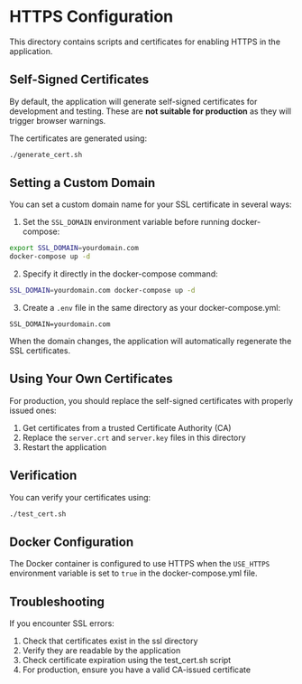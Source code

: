 # HTTPS Configuration

This directory contains scripts and certificates for enabling HTTPS in the application.

## Self-Signed Certificates

By default, the application will generate self-signed certificates for development and testing. These are **not suitable for production** as they will trigger browser warnings.

The certificates are generated using:

```bash
./generate_cert.sh
```

## Setting a Custom Domain

You can set a custom domain name for your SSL certificate in several ways:

1. Set the `SSL_DOMAIN` environment variable before running docker-compose:

```bash
export SSL_DOMAIN=yourdomain.com
docker-compose up -d
```

2. Specify it directly in the docker-compose command:

```bash
SSL_DOMAIN=yourdomain.com docker-compose up -d
```

3. Create a `.env` file in the same directory as your docker-compose.yml:

```
SSL_DOMAIN=yourdomain.com
```

When the domain changes, the application will automatically regenerate the SSL certificates.

## Using Your Own Certificates

For production, you should replace the self-signed certificates with properly issued ones:

1. Get certificates from a trusted Certificate Authority (CA)
2. Replace the `server.crt` and `server.key` files in this directory
3. Restart the application

## Verification

You can verify your certificates using:

```bash
./test_cert.sh
```

## Docker Configuration

The Docker container is configured to use HTTPS when the `USE_HTTPS` environment variable is set to `true` in the docker-compose.yml file.

## Troubleshooting

If you encounter SSL errors:

1. Check that certificates exist in the ssl directory
2. Verify they are readable by the application
3. Check certificate expiration using the test_cert.sh script
4. For production, ensure you have a valid CA-issued certificate 